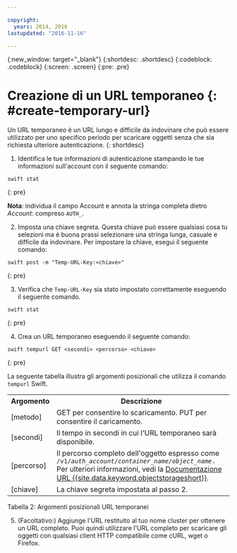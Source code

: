 ```yaml
---

copyright:
  years: 2014, 2016
lastupdated: "2016-11-16"

---
```

{:new_window: target="_blank"}
{:shortdesc: .shortdesc}
{:codeblock: .codeblock}
{:screen: .screen}
{:pre: .pre}


# Creazione di un URL temporaneo {: #create-temporary-url}


Un URL temporaneo è un URL lungo e difficile da indovinare che può essere utilizzato per uno specifico periodo per scaricare oggetti senza che sia richiesta ulteriore autenticazione.
{: shortdesc}


1. Identifica le tue informazioni di autenticazione stampando le tue informazioni sull'account con il seguente comando:
```
swift stat
```
{: pre}

**Nota**: individua il campo Account e annota la stringa completa dietro *Account*: compreso `AUTH_`.

2. Imposta una chiave segreta. Questa chiave può essere qualsiasi cosa tu selezioni ma è buona prassi selezionare una stringa lunga, casuale e difficile da indovinare. Per impostare la chiave, esegui il seguente comando:

```
swift post -m "Temp-URL-Key:<chiave>"
```
{: pre}

3. Verifica che `Temp-URL-Key` sia stato impostato correttamente eseguendo il seguente comando.

```
swift stat
```
{: pre}

4. Crea un URL temporaneo eseguendo il seguente comando:

```
swift tempurl GET <secondi> <percorso> <chiave>
```
{: pre}

La seguente tabella illustra gli argomenti posizionali che utilizza il comando `tempurl` Swift.
<table>
  <tr>
    <th> Argomento </th>
    <th> Descrizione </th>
  </tr>
  <tr>
    <td> [metodo] </td>
    <td> GET per consentire lo scaricamento. PUT per consentire il caricamento. </td>
  </tr>
  <tr>
    <td> [secondi] </td>
    <td> Il tempo in secondi in cui l'URL temporaneo sarà disponibile. </td>
  </tr>
  <tr>
    <td> [percorso] </td>
    <td> Il percorso completo dell'oggetto espresso come <code>/v1/<i>auth_account</i>/<i>container_name</i>/<i>object_name</i>.</code> Per ulteriori informazioni, vedi la <a href="https://console.bluemix.net/docs/services/ObjectStorage/os_api.html#access-points">Documentazione URL {{site.data.keyword.objectstorageshort}}</a>. </td>
  </tr>
  <tr>
    <td> [chiave] </td>
    <td> La chiave segreta impostata al passo 2. </td>
  </tr>
</table>

Tabella 2: Argomenti posizionali URL temporanei 

5. (Facoltativo:) Aggiunge l'URL restituito al tuo nome cluster per ottenere un URL completo. Puoi quindi utilizzare l'URL completo per scaricare gli oggetti con qualsiasi client HTTP compatibile come cURL, wget o Firefox.
